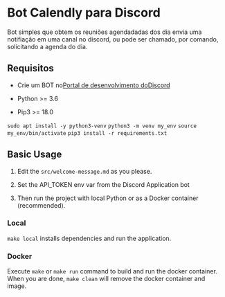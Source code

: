 # Bot Calendly para Discord

Bot simples que obtem os reuniões agendadadas dos dia envia uma notifiação em uma canal no discord, ou pode ser chamado, por comando, solicitando a agenda do dia.

## Requisitos

- Crie um BOT no[Portal de desenvolvimento doDiscord](https://discord.com/developers/applications)

- Python >= 3.6 
- Pip3 >= 18.0

`sudo apt install -y python3-venv`
`python3 -m venv my_env`
`source my_env/bin/activate`
`pip3 install -r requirements.txt`

## Basic Usage

1. Edit the ``src/welcome-message.md`` as you please.

2. Set the API_TOKEN env var from the Discord Application bot

3. Then run the project with local Python or as a Docker container (recommended).

### Local

``make local`` installs dependencies and run the application.

### Docker

Execute ``make`` or ``make run`` command to build and run the docker container. When you are done, ``make clean`` will remove the docker container and image.